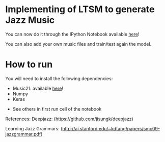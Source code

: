 # Implementing of LTSM to generate Jazz Music #

You can now do it through the IPython Notebook available [here](https://github.com/MohammadBakir/Jazz-Solo-Improvization/blob/master/Improvise%20a%20Jazz%20Solo%20with%20an%20LSTM%20Network.ipynb)!

You can also add your own music files and train/test again the model.

# How to run

You will need to install the following dependencies:


- Music21: available [here](https://web.mit.edu/music21/)!
- Numpy
- Keras

* See others in first run cell of the notebook

References:
Deepjazz: (https://github.com/jisungk/deepjazz)

Learning Jazz Grammars: (http://ai.stanford.edu/~kdtang/papers/smc09-jazzgrammar.pdf)

